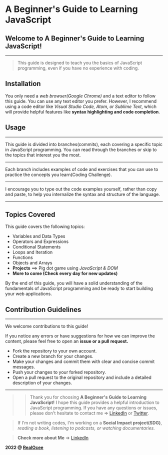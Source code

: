 # A Beginner's Guide to Learning JavaScript


## Welcome to A Beginner's Guide to Learning JavaScript!

---


 >This guide is designed to teach you the basics of JavaScript programming, even if you have no experience with coding.


## **Installation**


You only need a *web browser(Google Chrome)* and a text editor to follow this guide. You can use any text editor you prefer. However, I recommend using a code editor like *Visual Studio Code, Atom, or Sublime Text*, which will provide helpful features like **syntax highlighting and code completion**.


## **Usage**

---


This guide is divided into branches(commits), each covering a specific topic in JavaScript programming. You can read through the branches or skip to the topics that interest you the most.

---
Each branch includes examples of code and exercises that you can use to practice the concepts you learn(Coding Challenge).

---
I encourage you to type out the code examples yourself, rather than copy and paste, to help you internalize the syntax and structure of the language.

---


## **Topics Covered**


This guide covers the following topics:
* Variables and Data Types
* Operators and Expressions
* Conditional Statements
* Loops and Iteration
* Functions
* Objects and Arrays
* **Projects** ==> Pig dot game using *JavaScript & DOM*
* **More to come (Check every day for new updates)**

By the end of this guide, you will have a solid understanding of the fundamentals of JavaScript programming and be ready to start building your web applications.

## **Contribution Guidelines**

---
We welcome contributions to this guide!

If you notice any errors or have suggestions for how we can improve the content, please feel free to open an **issue or a pull request.**


* Fork the repository to your own account.
* Create a new branch for your changes.
* Make your changes and commit them with clear and concise commit messages.
* Push your changes to your forked repository.
* Open a pull request to the original repository and include a detailed description of your changes.

---

>> Thank you for choosing **A Beginner's Guide to Learning JavaScript!** 
I hope this guide provides a helpful introduction to JavaScript programming. If you have any questions or issues, please don't hesitate to contact me => [LinkedIn](https://www.linkedin.com/in/andrewonaulogho/) or [Twitter](https://twitter.com/DiplomatTechie).

> If I'm not writing codes, I'm working on a **Social Impact project(SDG)**, *reading a book, listening to podcasts, or watching documentaries.*

>**Check more about Me** => [LinkedIn](https://www.linkedin.com/in/andrewonaulogho/)



**2022 @ [RealOcee](https://github.com/RealOcee)**